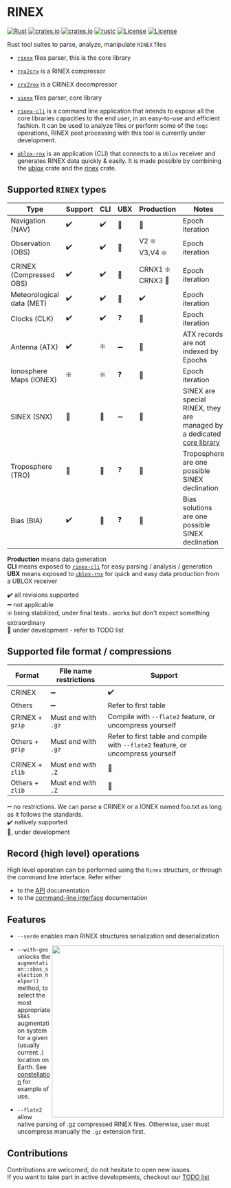RINEX 
=====

[![Rust](https://github.com/gwbres/rinex/actions/workflows/rust.yml/badge.svg)](https://github.com/gwbres/rinex/actions/workflows/rust.yml)
[![crates.io](https://docs.rs/rinex/badge.svg)](https://docs.rs/rinex/badge.svg)
[![crates.io](https://img.shields.io/crates/d/rinex.svg)](https://crates.io/crates/rinex)
[![rustc](https://img.shields.io/badge/rustc-1.61%2B-blue.svg)](https://img.shields.io/badge/rustc-1.61%2B-blue.svg)
[![License](https://img.shields.io/badge/license-Apache%202.0-blue?style=flat-square)](https://github.com/gwbres/rinex/blob/main/LICENSE-APACHE)
[![License](https://img.shields.io/badge/license-MIT-blue?style=flat-square)](https://github.com/gwbres/rinex/blob/main/LICENSE-MIT) 


Rust tool suites to parse, analyze, manipulate `RINEX` files

* [`rinex`](rinex/) files parser, this is the core library
* [`rnx2crx`](rnx2crx/) is a RINEX compressor
* [`crx2rnx`](crx2rnx/) is a CRINEX decompressor 
* [`sinex`](sinex/) files parser, core library

* [`rinex-cli`](rinex-cli/) is a command line application that intends to expose
all the core libraries capacities to the end user, in an easy-to-use and efficient fashion.
It can be used to analyze files or perform some of the `teqc` operations, RINEX post processing
with this tool is currently under development.

* [`ublox-rnx`](ublox-rnx) is an application (CLI) that connects to a `Ublox`
receiver and generates RINEX data quickly & easily.
It is made possible by combining the [ublox](https://github.com/lkolbly/ublox) crate
and the [rinex](rinex/) crate.

## Supported `RINEX` types

| Type                       | Support           | CLI                 | UBX                  | Production        |          Notes          |
|----------------------------|-------------------|---------------------|----------------------|-------------------|-------------------------
| Navigation  (NAV)          | :heavy_check_mark:|  :heavy_check_mark: | :construction:       |:construction:     | Epoch iteration |
| Observation (OBS)          | :heavy_check_mark:|  :heavy_check_mark: | :construction:       | V2 :sparkle: V3,V4 :sparkle: | Epoch iteration |
|  CRINEX  (Compressed OBS)  | :heavy_check_mark:|  :heavy_check_mark: | :construction:       | CRNX1 :sparkle:  CRNX3 :construction:    | Epoch iteration |
|  Meteorological data (MET) | :heavy_check_mark:| :heavy_check_mark:  | :construction:       |:heavy_check_mark: | Epoch iteration |  
|  Clocks (CLK)              | :heavy_check_mark:|  :heavy_check_mark: | :question:        |:construction: | Epoch iteration |
|  Antenna (ATX)             | :heavy_check_mark:| :sparkle:           | :heavy_minus_sign:   |:construction: | ATX records are not indexed by Epochs |
|  Ionosphere Maps  (IONEX)  | :sparkle:         |  :sparkle:          | :question:           |:construction: | Epoch iteration |
|  SINEX  (SNX)              | :construction:    |  :construction:     | :heavy_minus_sign:   |:construction: | SINEX are special RINEX, they are managed by a dedicated [core library](sinex/)  |
|  Troposphere  (TRO)        | :construction:    |  :construction:     | :question:           |:construction: | Troposphere are one possible SINEX declination |
|  Bias  (BIA)               | :heavy_check_mark: |  :construction:        | :question:           |:construction: | Bias solutions are one possible SINEX declination |

**Production** means data generation      
**CLI** means exposed to [`rinex-cli`](rinex-cli/) for easy parsing / analysis / generation  
**UBX** means exposed to [`ublox-rnx`](ublox-rnx/) for quick and easy data production from a UBLOX receiver  

:heavy_check_mark: all revisions supported   
:heavy_minus_sign: not applicable   
:sparkle: being stabilized, under final tests.. works but don't expect something extraordinary   
:construction: under development - refer to TODO list

## Supported file format / compressions

| Format   | File name restrictions  |    Support          |
|----------|-------------------------|---------------------|
| CRINEX   | :heavy_minus_sign: | :heavy_check_mark:  | 
| Others   | :heavy_minus_sign: | Refer to first table |
| CRINEX + `gzip` | Must end with `.gz` | Compile with `--flate2` feature, or uncompress yourself |
| Others + `gzip` | Must end with `.gz` | Refer to first table and compile with `--flate2` feature, or uncompress yourself |
| CRINEX + `zlib` | Must end with `.Z` | :construction:  |
| Others + `zlib` | Must end with `.Z` | :construction:  |

:heavy_minus_sign: no restrictions. We can parse a  CRINEX or a IONEX named foo.txt as long as it follows the standards.      
:heavy_check_mark: natively supported   
:construction:, under development  

## Record (high level) operations

High level operation can be performed using the `Rinex` structure,
or through the command line interface. Refer either

- to the [API](https://docs.rs/rinex/0.6.0/rinex/struct.Rinex.html) documentation
- to the [command-line interface](rinex-cli/README.md) documentation

## Features

* `--serde` enables main RINEX structures serialization and deserialization 

<img align="right" width="400" src="https://upload.wikimedia.org/wikipedia/commons/4/46/SBAS_Service_Areas.png">

* `--with-geo`   
unlocks the 
`augmentation::sbas_selection_helper()` method,
to select the most appropriate `SBAS` augmentation system for
a given (usually current..) location on Earth.
See [constellation](doc/constellation.md) for example of use.

* `--flate2`  
allow native parsing of .gz compressed RINEX files. Otherwise, user must uncompress manually the `.gz` extension first.

## Contributions

Contributions are welcomed, do not hesitate to open new issues.  
If you want to take part in active developments, checkout our [TODO list](TODO.md)
